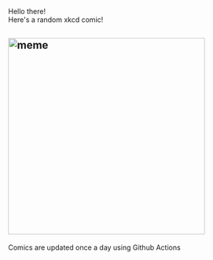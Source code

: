 Hello there! <br>Here's a random xkcd comic!<br>
## <img src="https://imgs.xkcd.com/comics/baring_my_heart.png" alt="meme" width="400"/><br>
Comics are updated once a day using Github Actions
